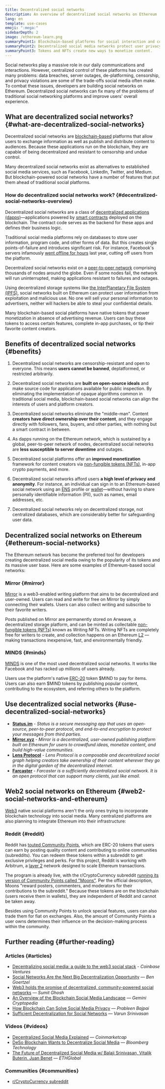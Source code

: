 ```yaml
---
title: Decentralized social networks
description: An overview of decentralized social networks on Ethereum
lang: en
template: use-cases
emoji: ":mega:"
sidebarDepth: 2
image: /ethereum-learn.png
summaryPoint1: Blockchain-based platforms for social interaction and content creation and distribution.
summaryPoint2: Decentralized social media networks protect user privacy and enhance data security.
summaryPoint3: Tokens and NFTs create new ways to monetize content.
---
```


Social networks play a massive role in our daily communications and interactions. However, centralized control of these platforms has created many problems: data breaches, server outages, de-platforming, censorship, and privacy violations are some of the trade-offs social media often make. To combat these issues, developers are building social networks on Ethereum. Decentralized social networks can fix many of the problems of traditional social networking platforms and improve users' overall experience.

## What are decentralized social networks? {#what-are-decentralized-social-networks}

Decentralized social networks are [blockchain-based](/glossary/#blockchain) platforms that allow users to exchange information as well as publish and distribute content to audiences. Because these applications run on the blockchain, they are capable of being decentralized and resistant to censorship and undue control.

Many decentralized social networks exist as alternatives to established social media services, such as Facebook, LinkedIn, Twitter, and Medium. But blockchain-powered social networks have a number of features that put them ahead of traditional social platforms.

<YouTube id="UdT2lpcGvcQ" />

### How do decentralized social networks work? {#decentralized-social-networks-overview}

Decentralized social networks are a class of [decentralized applications (dapps)](/dapps/)—applications powered by [smart contracts](/glossary/#smart-contract) deployed on the blockchain. The contract code serves as the backend for these apps and defines their business logic.

Traditional social media platforms rely on databases to store user information, program code, and other forms of data. But this creates single points-of-failure and introduces significant risk. For instance, Facebook's servers infamously [went offline for hours](https://www.npr.org/2021/10/05/1043211171/facebook-instagram-whatsapp-outage-business-impact) last year, cutting off users from the platform.

Decentralized social networks exist on a [peer-to-peer network](/glossary/#peer-to-peer-network) comprising thousands of nodes around the globe. Even if some nodes fail, the network will run uninterrupted, making applications resistant to failures and outages.

Using decentralized storage systems like [the InterPlanetary File System (IPFS)](https://ipfs.io/), social networks built on Ethereum can protect user information from exploitation and malicious use. No one will sell your personal information to advertisers, neither will hackers be able to steal your confidential details.

Many blockchain-based social platforms have native tokens that power monetization in absence of advertising revenue. Users can buy these tokens to access certain features, complete in-app purchases, or tip their favorite content creators.

## Benefits of decentralized social networks {#benefits}

1. Decentralized social networks are censorship-resistant and open to everyone. This means **users cannot be banned**, deplatformed, or restricted arbitrarily.

2. Decentralized social networks are **built on open-source ideals** and make source code for applications available for public inspection. By eliminating the implementation of opaque algorithms common in traditional social media, blockchain-based social networks can align the interests of users and platform creators.

3. Decentralized social networks eliminate the "middle-man". Content **creators have direct ownership over their content**, and they engage directly with followers, fans, buyers, and other parties, with nothing but a smart contract in between.

4. As dapps running on the Ethereum network, which is sustained by a global, peer-to-peer network of nodes, decentralized social networks are **less susceptible to server downtime** and outages.

5. Decentralized social platforms offer an **improved monetization** framework for content creators via [non-fungible tokens (NFTs)](/glossary/#nft), in-app crypto payments, and more.

6. Decentralized social networks afford users **a high level of privacy and anonymity**. For instance, an individual can sign in to an Ethereum-based social network using an [ENS](/glossary/#ens) profile or [wallet](/glossary/#wallet)—without having to share personally identifiable information (PII), such as names, email addresses, etc.

7. Decentralized social networks rely on decentralized storage, not centralized databases, which are considerably better for safeguarding user data.

## Decentralized social networks on Ethereum {#ethereum-social-networks}

The Ethereum network has become the preferred tool for developers creating decentralized social media owing to the popularity of its tokens and its massive user base. Here are some examples of Ethereum-based social networks:

### Mirror {#mirror}

[Mirror](https://mirror.xyz/) is a web3-enabled writing platform that aims to be decentralized and user-owned. Users can read and write for free on Mirror by simply connecting their wallets. Users can also collect writing and subscribe to their favorite writers.

Posts published on Mirror are permanently stored on Arweave, a decentralized storage platform, and can be minted as collectable [non-fungible tokens (NFTs)](/nft/) known as Writing NFTs. Writing NFTs are completely free for writers to create, and collection happens on an Ethereum [L2](/glossary/#layer-2) — making transactions inexpensive, fast, and environmentally friendly.

### MINDS {#minds}

[MINDS](https://www.minds.com/) is one of the most used decentralized social networks. It works like Facebook and has racked up millions of users already.

Users use the platform's native [ERC-20](/glossary/#erc-20) token $MIND to pay for items. Users can also earn $MIND tokens by publishing popular content, contributing to the ecosystem, and referring others to the platform.

## Use decentralized social networks {#use-decentralized-social-networks}

- **[Status.im](https://status.im/)** - _Status is a secure messaging app that uses an open-source, peer-to-peer protocol, and end-to-end encryption to protect your messages from third parties._
- **[Mirror.xyz](https://mirror.xyz/)** - _Mirror is a decentralized, user-owned publishing platform built on Ethereum for users to crowdfund ideas, monetize content, and build high-value communities._
- **[Lens Protocol](https://lens.xyz/)** - _Lens Protocol is a composable and decentralized social graph helping creators take ownership of their content wherever they go in the digital garden of the decentralized internet._
- **[Farcaster](https://farcaster.xyz/)** - _Farcaster is a sufficiently decentralized social network. It is an open protocol that can support many clients, just like email._

## Web2 social networks on Ethereum {#web2-social-networks-and-ethereum}

[Web3](/glossary/#web3) native social platforms aren't the only ones trying to incorporate blockchain technology into social media. Many centralized platforms are also planning to integrate Ethereum into their infrastructure:

### Reddit {#reddit}

Reddit has [touted Community Points](https://cointelegraph.com/news/reddit-to-reportedly-tokenize-karma-points-and-onboard-500m-new-users), which are ERC-20 tokens that users can earn by posting quality content and contributing to online communities (subreddits). You can redeem these tokens within a subreddit to get exclusive privileges and perks. For this project, Reddit is working with Arbitrum, a [layer 2](/glossary/#layer-2) network designed to scale Ethereum transactions.

The program is already live, with the r/CryptoCurrency subreddit [running its version of Community Points called "Moons"](https://www.reddit.com/r/CryptoCurrency/wiki/moons_wiki). Per the official description, Moons "reward posters, commenters, and moderators for their contributions to the subreddit." Because these tokens are on the blockchain (users receive them in wallets), they are independent of Reddit and cannot be taken away.

Besides using Community Points to unlock special features, users can also trade them for fiat on exchanges. Also, the amount of Community Points a user owns determines their influence on the decision-making process within the community.

## Further reading {#further-reading}

### Articles {#articles}

- [Decentralizing social media: a guide to the web3 social stack](https://www.coinbase.com/blog/decentralizing-social-media-a-guide-to-the-web3-social-stack) - _Coinbase Ventures_
- [Social Networks Are the Next Big Decentralization Opportunity](https://www.coindesk.com/tech/2021/01/22/social-networks-are-the-next-big-decentralization-opportunity/) — _Ben Goertzel_
- [Web3 holds the promise of decentralized, community-powered social networks](https://venturebeat.com/2022/02/26/web3-holds-the-promise-of-decentralized-community-powered-social-networks/) — _Sumit Ghosh_
- [An Overview of the Blockchain Social Media Landscape](https://www.gemini.com/cryptopedia/blockchain-social-media-decentralized-social-media) — _Gemini Cryptopedia_
- [How Blockchain Can Solve Social Media Privacy](https://www.investopedia.com/news/ethereum-blockchain-social-media-privacy-problem-linkedin-indorse/) — _Prableen Bajpai_
- [Sufficient Decentralization for Social Networks](https://www.varunsrinivasan.com/2022/01/11/sufficient-decentralization-for-social-networks) — _Varun Srinivasan_

### Videos {#videos}

- [Decentralized Social Media Explained](https://www.youtube.com/watch?v=UdT2lpcGvcQ) — _Coinmarketcap_
- [DeSo Blockchain Wants to Decentralize Social Media](https://www.youtube.com/watch?v=SG2HUiVp0rE) — _Bloomberg Technology_
- [The Future of Decentralized Social Media w/ Balaji Srinivasan, Vitalik Buterin, Juan Benet](https://www.youtube.com/watch?v=DTxE9KV3YrE) — _ETHGlobal_

### Communities {#communities}

- [r/CryptoCurrency subreddit](https://www.reddit.com/r/CryptoCurrency/)
